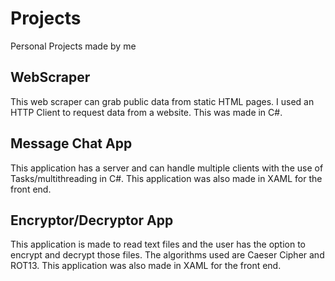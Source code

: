 # Projects
Personal Projects made by me

## WebScraper
This web scraper can grab public data from static HTML pages. I used an HTTP Client to request data from a website. This was made in C#.

## Message Chat App
This application has a server and can handle multiple clients with the use of Tasks/multithreading in C#. This application was also made in XAML for the front end.

## Encryptor/Decryptor App
This application is made to read text files and the user has the option to encrypt and decrypt those files. The algorithms used are Caeser Cipher and ROT13. This application was also made in XAML for the front end.
